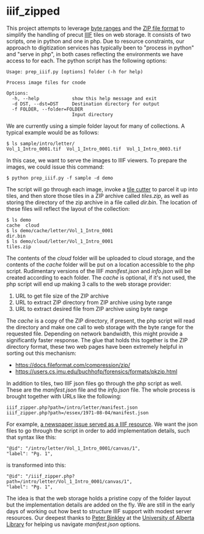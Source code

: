 # iiif_zipped
This project attempts to leverage [byte ranges](https://en.wikipedia.org/wiki/Byte_serving)
and the [ZIP file format](https://en.wikipedia.org/wiki/ZIP_(file_format)) to simplify the handling
of precut [IIIF](https://iiif.io/) tiles on web storage. It consists of two scripts, one in python
and one in php. Due to resource constraints, our approach to digitization services has typically
been to "process in python" and "serve in php", in both cases reflecting the environments we have
access to for each. The python script has the following options:
```
Usage: prep_iiif.py [options] folder (-h for help)

Process image files for cnode

Options:
  -h, --help            show this help message and exit
  -d DST, --dst=DST     Destination directory for output
  -f FOLDER, --folder=FOLDER
                        Input directory
```
We are currently using a simple folder layout for many of collections. A typical example would be
as follows:
```
$ ls sample/intro/letter/
Vol_1_Intro_0001.tif  Vol_1_Intro_0001.tif  Vol_1_Intro_0003.tif
```
In this case, we want to serve the images to IIIF viewers. To prepare the images, we could
issue this command:
```
$ python prep_iiif.py -f sample -d demo
```
The script will go through each image, invoke a [tile cutter](https://github.com/zimeon/iiif)
to parcel it up into tiles, and then store those tiles in a ZIP archive called _tiles.zip_, as
well as storing the directory of the zip archive in a file called _dir.bin_. The
location of these files will reflect the layout of the collection:
```
$ ls demo
cache  cloud
$ ls demo/cache/letter/Vol_1_Intro_0001
dir.bin
$ ls demo/cloud/letter/Vol_1_Intro_0001
tiles.zip
```
The contents of the _cloud_ folder will be uploaded to cloud storage, and the contents of the 
_cache_ folder will be put on a location accessible to the php script. Rudimentary versions
of the IIIF _manifest.json_ and _info.json_ will be created according to each folder. The 
_cache_ is optional, if it's not used, the php script will end up making 3 calls to the web storage provider:
1. URL to get file size of the ZIP archive
2. URL to extract ZIP directory from ZIP archive using byte range
3. URL to extract desired file from ZIP archive using byte range

The _cache_ is a copy of the ZIP directory, if present, the php script will read the directory
and make one call to web storage with the byte range for the requested file. Depending
on network bandwidth, this might provide a significantly faster response.
The glue that holds this together is the ZIP directory format, these two web pages
have been extremely helpful in sorting out this mechanism:
* https://docs.fileformat.com/compression/zip/
* https://users.cs.jmu.edu/buchhofp/forensics/formats/pkzip.html

In addition to tiles, two IIIF json files go through the php script as well. These are
the _manifest.json_ file and the _info.json_ file. The whole process is
brought together with URLs like the following:
```
iiif_zipper.php?path=/intro/letter/manifest.json
iiif_zipper.php?path=/essex/1971-08-04/manifest.json
```
For example, [a newspaper issue served as a IIIF resource](https://collections.uwindsor.ca/login/iiif/uv/uv.html#?manifest=/login/iiif/iiif_zipper.php?path=/essex/1971-08-04/manifest.json).
We want the json files to go through the script in order to add implementation details,
such that syntax like this:
```
"@id": "/intro/letter/Vol_1_Intro_0001/canvas/1",
"label": "Pg. 1",
```
is transformed into this:
```
"@id": "/iiif_zipper.php?path=/intro/letter/Vol_1_Intro_0001/canvas/1",
"label": "Pg. 1",
```
The idea is that the web storage holds a pristine copy of the folder layout
but the implementation details are added on the fly. 
We are still in the early days of working out how best to structure IIIF support
with modest server resources. Our deepest thanks to [Peter Binkley](https://pbinkley.github.io/) 
at the [University of Alberta Library](https://www.library.ualberta.ca/) for helping us 
navigate _manifest.json_ options. 
